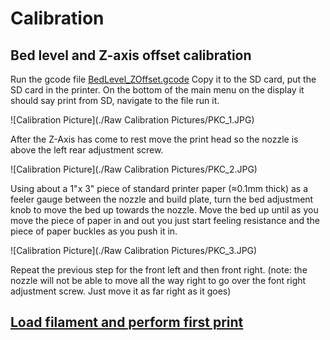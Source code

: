 # Calibration

## Bed level and Z-axis offset calibration

Run the gcode file [BedLevel_ZOffset.gcode](https://github.com/woolfepr/Printer-Kitten/blob/master/Assembly%20Instructions/Calibration/BedLevel_ZOffset.gcode) Copy it to the SD card, put the SD card in the printer. On the bottom of the main menu on the display it should say print from SD, navigate to the file run it.

![Calibration Picture](./Raw Calibration Pictures/PKC_1.JPG)

After the Z-Axis has come to rest move the print head so the nozzle is above the left rear adjustment screw.

![Calibration Picture](./Raw Calibration Pictures/PKC_2.JPG)

Using about a 1"x 3" piece of standard printer paper (≈0.1mm thick) as a feeler gauge between the nozzle and build plate, turn the bed adjustment knob to move the bed up towards the nozzle. Move the bed up until as you move the piece of paper in and out you just start feeling resistance and the piece of paper buckles as you push it in.

![Calibration Picture](./Raw Calibration Pictures/PKC_3.JPG)

Repeat the previous step for the front left and then front right. (note: the nozzle will not be able to move all the way right to go over the font right adjustment screw. Just move it as far right as it goes)

## [Load filament and perform first print](https://github.com/woolfepr/Printer-Kitten/tree/master/Assembly%20Instructions/First%20Print)
